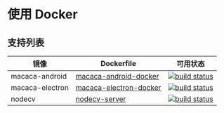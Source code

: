 # 使用 Docker

## 支持列表

| 镜像     | Dockerfile                                  | 可用状态    |
| ---------- | ---------------------------------------- | --------- |
| macaca-android | [macaca-android-docker](//github.com/macacajs/macaca-android-docker) | [![build status][travis-image1]][travis-url1] |
| macaca-electron | [macaca-electron-docker](//github.com/macacajs/macaca-electron-docker) | [![build status][travis-image2]][travis-url2] |
| nodecv | [nodecv-server](//github.com/macacajs/nodecv-server) | [![build status][travis-image3]][travis-url3] |

[travis-image1]: https://img.shields.io/travis/macacajs/macaca-android-docker.svg?style=flat-square
[travis-url1]: https://travis-ci.org/macacajs/macaca-android-docker
[travis-image2]: https://img.shields.io/travis/macacajs/macaca-electron-docker.svg?style=flat-square
[travis-url2]: https://travis-ci.org/macacajs/macaca-electron-docker
[travis-image3]: https://img.shields.io/travis/macacajs/nodecv-server.svg?style=flat-square
[travis-url3]: https://travis-ci.org/macacajs/nodecv-server
